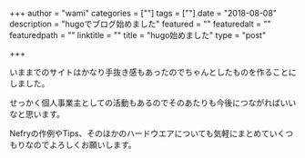 +++
author = "wami"
categories = [""]
tags = [""]
date = "2018-08-08"
description = "hugoでブログ始めました"
featured = ""
featuredalt = ""
featuredpath = ""
linktitle = ""
title = "hugo始めました"
type = "post"

+++

いままでのサイトはかなり手抜き感もあったのでちゃんとしたものを作ることにしました。

せっかく個人事業主としての活動もあるのでそのあたりも今後につながればいいなと思います。

Nefryの作例やTips、そのほかのハードウエアについても気軽にまとめていくつもりなのでよろしくお願いします。
